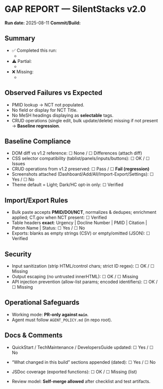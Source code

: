 # GAP REPORT — SilentStacks v2.0
**Run date:** 2025-08-11
**Commit/Build:** <!-- agent fills -->

## Summary
- ✅ Completed this run:
  - <!-- feature bullets -->
- ⚠️ Partial:
  - <!-- bullets with notes -->
- ❌ Missing:
  - <!-- bullets with owner/date -->

## Observed Failures vs Expected
- PMID lookup → NCT not populated.
- No field or display for NCT Title.
- No MeSH headings displaying as **selectable** tags.
- CRUD operations (single edit, bulk update/delete) missing if not present → **Baseline regression**.

## Baseline Compliance
- DOM diff vs v1.2 reference: ☐ None / ☐ Differences (attach diff)
- CSS selector compatibility (tablist/panels/inputs/buttons): ☐ OK / ☐ Issues
- CRUD operations from v1.2 preserved: ☐ Pass / ☐ **Fail (regression)**
- Screenshots attached (Dashboard/Add/All/Import-Export/Settings): ☐ Yes / ☐ No
- Theme default = Light; Dark/HC opt-in only: ☐ Verified

## Import/Export Rules
- Bulk paste accepts **PMID/DOI/NCT**, normalizes & dedupes; enrichment applied; CT.gov when NCT present: ☐ Verified
- Table headers **exact**: Urgency | Docline Number | PMID | Citation | Patron Name | Status: ☐ Yes / ☐ No
- Exports: blanks as empty strings (CSV) or empty/omitted (JSON): ☐ Verified

## Security
- Input sanitization (strip HTML/control chars; strict ID regex): ☐ OK / ☐ Missing
- Output escaping (no untrusted innerHTML): ☐ OK / ☐ Missing
- API injection prevention (allow-list params; encoded identifiers): ☐ OK / ☐ Missing

## Operational Safeguards
- Working mode: **PR-only against `main`**.  
- Agent must follow `AGENT_POLICY.md` (in repo root).

## Docs & Comments
- QuickStart / TechMaintenance / DevelopersGuide updated: ☐ Yes / ☐ No
- “What changed in this build” sections appended (dated): ☐ Yes / ☐ No
- JSDoc coverage (exported functions): ☐ OK / ☐ Missing (list)

- Review model: **Self-merge allowed** after checklist and test artifacts.
